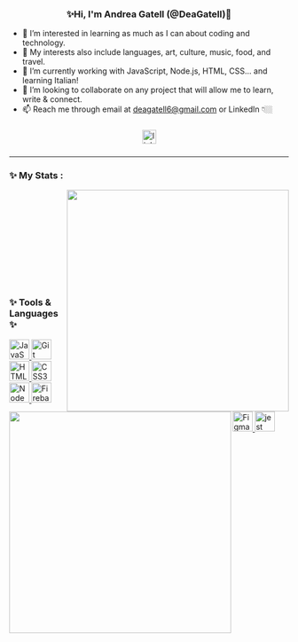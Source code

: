 <div align="center" align-items="center">
  
  ### ✨Hi, I'm Andrea Gatell (@DeaGatell)👋

<div align= "left" align-items="start">
  
- 👀 I’m interested in learning as much as I can about coding and technology. 
- 🔮 My interests also include languages, art, culture, music, food, and travel.
- 🌱 I’m currently working with JavaScript, Node.js, HTML, CSS... and learning Italian!
- 💞️ I’m looking to collaborate on any project that will allow me to learn, write & connect.
- 📫 Reach me through email at deagatell6@gmail.com or LinkedIn 👇🏼 
###

<div align="center">
  <a href="https://www.linkedin.com/in/andreagatell/">
    <img src="https://img.shields.io/static/v1?message=LinkedIn&logo=linkedin&label=&color=0077B5&logoColor=white&labelColor=&style=for-the-badge" height="25" alt="linkedin logo"   />
  </a>
</div>

###
---
<h3 align="left">✨ My Stats :</h3>
<div align="center">
  <img align="right" width="400px" src="https://github.com/DeaGatell/DeaGatell/assets/127211939/afed9e84-2a23-4991-85e3-2c4ca1758649" />
  <img align="left" width="400px" src="https://github-readme-stats.vercel.app/api?username=DeaGatell&theme=cobalt&rank_icon=github&show_icons=true"/>
<br/>
<br/>
<br/>
<br/>
<br/>
<br/>
<br/>
<br/>
<br/>
<br/>
<h3 align="left">✨ Tools & Languages ✨</h3>
<div align="left">
  <p align="left">
    <a href="https://developer.mozilla.org/en-US/docs/Web/JavaScript" target="_blank" rel="noreferrer">
      <img src="https://raw.githubusercontent.com/danielcranney/readme-generator/main/public/icons/skills/javascript-colored.svg" width="36" height="36" alt="JavaScript" />
    </a>
    <a href="https://git-scm.com/" target="_blank" rel="noreferrer">
      <img src="https://raw.githubusercontent.com/danielcranney/readme-generator/main/public/icons/skills/git-colored.svg" width="36" height="36" alt="Git" />
    </a>
    <a href="https://developer.mozilla.org/en-US/docs/Glossary/HTML5" target="_blank" rel="noreferrer">
      <img src="https://raw.githubusercontent.com/danielcranney/readme-generator/main/public/icons/skills/html5-colored.svg" width="36" height="36" alt="HTML5" />
    </a>
    <a href="https://www.w3.org/TR/CSS/#css" target="_blank" rel="noreferrer">
      <img src="https://raw.githubusercontent.com/danielcranney/readme-generator/main/public/icons/skills/css3-colored.svg" width="36" height="36" alt="CSS3" />
    </a>
    <a href="https://nodejs.org/en/" target="_blank" rel="noreferrer">
      <img src="https://raw.githubusercontent.com/danielcranney/readme-generator/main/public/icons/skills/nodejs-colored.svg" width="36" height="36" alt="NodeJS" />
    </a>
    <a href="https://firebase.google.com/" target="_blank" rel="noreferrer">
      <img src="https://raw.githubusercontent.com/danielcranney/readme-generator/main/public/icons/skills/firebase-colored.svg" width="36" height="36" alt="Firebase" />
    </a>
    <a href="https://www.figma.com/" target="_blank" rel="noreferrer">
      <img src="https://raw.githubusercontent.com/danielcranney/readme-generator/main/public/icons/skills/figma-colored.svg" width="36" height="36" alt="Figma" />
    </a>
    <img src="https://cdn.jsdelivr.net/gh/devicons/devicon/icons/jest/jest-plain.svg" height="36" alt="jest logo" />
  </p>
</div>
<!--
